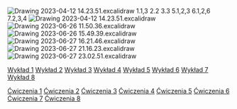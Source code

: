 ![Drawing 2023-04-12 14.23.51.excalidraw](Notatki/Semestr%202/Analiza%20matematyczna%202.3A/Wyk%C5%82ady/Kolokwium/Drawing%202023-04-12%2014.23.51.excalidraw.svg)
1.1,3
2.2
3.3
5.1,2,3
6.1,2,6
7.2,3,4
![Drawing 2023-04-12 14.23.51.excalidraw](Notatki/Semestr%202/Analiza%20matematyczna%202.3A/Wyk%C5%82ady/Kolokwium/Drawing%202023-04-12%2014.23.51.excalidraw.svg)
![Drawing 2023-06-26 11.50.36.excalidraw](Notatki/Semestr%202/Analiza%20matematyczna%202.3A/Wyk%C5%82ady/Kolokwium/Drawing%202023-06-26%2011.50.36.excalidraw.svg)
![Drawing 2023-06-26 15.49.39.excalidraw](Notatki/Semestr%202/Analiza%20matematyczna%202.3A/Wyk%C5%82ady/Kolokwium/Drawing%202023-06-26%2015.49.39.excalidraw.svg)
![Drawing 2023-06-27 16.21.46.excalidraw](Notatki/Semestr%202/Analiza%20matematyczna%202.3A/Wyk%C5%82ady/Kolokwium/Drawing%202023-06-27%2016.21.46.excalidraw.svg)
![Drawing 2023-06-27 21.16.23.excalidraw](Notatki/Semestr%202/Analiza%20matematyczna%202.3A/Wyk%C5%82ady/Kolokwium/Drawing%202023-06-27%2021.16.23.excalidraw.svg)
![Drawing 2023-06-27 23.02.51.excalidraw](Notatki/Semestr%202/Analiza%20matematyczna%202.3A/Wyk%C5%82ady/Kolokwium/Drawing%202023-06-27%2023.02.51.excalidraw.svg)

[Wykład 1](Notatki/Semestr%202/Analiza%20matematyczna%202.3A/Wyk%C5%82ady/Wyk%C5%82ad%201/Wyk%C5%82ad%201.md)
[Wykład 2](Notatki/Semestr%202/Analiza%20matematyczna%202.3A/Wyk%C5%82ady/Wyk%C5%82ad%202/Wyk%C5%82ad%202.md)
[Wykład 3](Notatki/Semestr%202/Analiza%20matematyczna%202.3A/Wyk%C5%82ady/Wyk%C5%82ad%203/Wyk%C5%82ad%203.md)
[Wykład 4](Notatki/Semestr%202/Analiza%20matematyczna%202.3A/Wyk%C5%82ady/Wyk%C5%82ad%204/Wyk%C5%82ad%204.md)
[Wykład 5](Notatki/Semestr%202/Analiza%20matematyczna%202.3A/Wyk%C5%82ady/Wyk%C5%82ad%205/Wyk%C5%82ad%205.md)
[Wykład 6](Notatki/Semestr%202/Analiza%20matematyczna%202.3A/Wyk%C5%82ady/Wyk%C5%82ad%206/Wyk%C5%82ad%206.md)
[Wykład 7](Notatki/Semestr%202/Analiza%20matematyczna%202.3A/Wyk%C5%82ady/Wyk%C5%82ad%207/Wyk%C5%82ad%207.md)
[Wykład 8](Notatki/Semestr%202/Analiza%20matematyczna%202.3A/Wyk%C5%82ady/Wyk%C5%82ad%208/Wyk%C5%82ad%208.md)

[Ćwiczenia 1](Notatki/Semestr%202/Analiza%20matematyczna%202.3A/%C4%86wiczenia/%C4%86wiczenia%201/%C4%86wiczenia%201.md)
[Ćwiczenia 2](Notatki/Semestr%202/Analiza%20matematyczna%202.3A/%C4%86wiczenia/%C4%86wiczenia%202/%C4%86wiczenia%202.md)
[Ćwiczenia 3](Notatki/Semestr%202/Analiza%20matematyczna%202.3A/%C4%86wiczenia/%C4%86wiczenia%203/%C4%86wiczenia%203.md)
[Ćwiczenia 4](Notatki/Semestr%202/Analiza%20matematyczna%202.3A/%C4%86wiczenia/%C4%86wiczenia%204/%C4%86wiczenia%204.md)
[Ćwiczenia 5](Notatki/Semestr%202/Analiza%20matematyczna%202.3A/%C4%86wiczenia/%C4%86wiczenia%205/%C4%86wiczenia%205.md)
[Ćwiczenia 6](Notatki/Semestr%202/Analiza%20matematyczna%202.3A/%C4%86wiczenia/%C4%86wiczenia%206/%C4%86wiczenia%206.md)
[Ćwiczenia 7](Notatki/Semestr%202/Analiza%20matematyczna%202.3A/%C4%86wiczenia/%C4%86wiczenia%207/%C4%86wiczenia%207.md)
[Ćwiczenia 8](Notatki/Semestr%202/Analiza%20matematyczna%202.3A/%C4%86wiczenia/%C4%86wiczenia%208/%C4%86wiczenia%208.md)